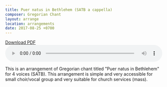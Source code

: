 ```yaml
---
title: Puer natus in Bethlehem (SATB a cappella)
composer: Gregorian Chant
layout: arrange
location: arrangements
date: 2017-08-25 +0700
---
```


<div class="button">
    <a href="https://dl.dropbox.com/s/gw2uy41j5i3ek1w/Puer%20natus%20in%20Bethlehem.pdf?dl=0" target="_blank" onclick="ga('send', 'event', 'buttons', 'download', 'arr-puer-natus-in-bethlehem')">Download PDF</a>
</div>

<audio controls="controls" style="width: 100%;">
    <source src="https://dl.dropbox.com/s/3hwzbcmz0f7z3f6/Puer%20natus%20in%20Bethlehem.mp3?dl=0" type="audio/mpeg">
    Your browser does not support the audio element.
</audio>

This is an arrangement of Gregorian chant titled "Puer natus in Bethlehem" for 4 voices (SATB). This arrangement is simple and very accessible for small choir/vocal group and very suitable for church services (mass).